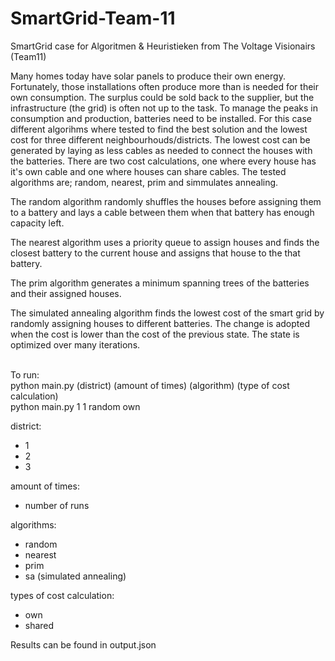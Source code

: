 # SmartGrid-Team-11
SmartGrid case for Algoritmen & Heuristieken from The Voltage Visionairs (Team11)

Many homes today have solar panels to produce their own energy. Fortunately, those installations often produce more than is needed for their own consumption. The surplus could be sold back to the supplier, but the infrastructure (the grid) is often not up to the task. To manage the peaks in consumption and production, batteries need to be installed. For this case different algorihms where tested to find the best solution and the lowest cost for three different neighbourhouds/districts. The lowest cost can be generated by laying as less cables as needed to connect the houses with the batteries. There are two cost calculations, one where every house has it's own cable and one where houses can share cables. The tested algorithms are; random, nearest, prim and simmulates annealing.

The random algorithm randomly shuffles the houses before assigning them to a battery and lays a cable between them when that battery has enough capacity left.

The nearest algorithm uses a priority queue to assign houses and finds the closest battery to the current house and assigns that house to the that battery.

The prim algorithm generates a minimum spanning trees of the batteries and their assigned houses.

The simulated annealing algorithm finds the lowest cost of the smart grid by randomly assigning houses to different batteries. The change is adopted when the cost is lower than the cost of the previous state. The state is optimized over many iterations.

<br/>To run:
<br/> python main.py (district) (amount of times) (algorithm) (type of cost calculation)
<br/> python main.py 1 1 random own

district:
- 1
- 2
- 3

amount of times:
- number of runs 

algorithms:
- random
- nearest
- prim
- sa (simulated annealing)

types of cost calculation:
- own
- shared

Results can be found in output.json
